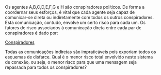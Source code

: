 Os agentes A,B,C,D,E,F,G e H são conspiradores políticos. De forma a coordernar seus esforços, é vital que cada agente seja capaz de comunicar-se direta ou indiretamente com todos os outros conspiradores. Esta comunicação, contudo, envolve um certo risco para cada um. Os fatores de risco associados à comunicação direta entre cada par de conspiradores é dado por:

[Conspiradores](./grafo.png)

Todas as comunicações indiretas são impraticáveis pois exporiam todos os esquemas de disfarce. Qual é o menor risco total envolvido neste sistema de conexão, ou seja, o menor risco para que uma mensagem seja repassada para todos os conspiradores?